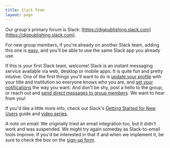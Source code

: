 ```yaml
---
title: Slack Team
layout: page
---
```

Our group's primary forum is Slack: [https://digpublishing.slack.com](https://digpublishing.slack.com).

For new group members, if you're already on another Slack team, adding this one is [easy](https://get.slack.help/hc/en-us/articles/201405046), and you'll be able to use the same Slack app you already use.

If this is your first Slack team, welcome! Slack is an instant messaging service available via web, desktop or mobile apps. It is quite fun and pretty intutive. One of the first things you'll want to do is [update your profile](https://get.slack.help/hc/en-us/articles/204092246-Editing-your-profile) with your title and institution so everyone knows who you are, and [set your notifications](https://my.slack.com/account/notifications) the way you want. And don't be shy, post a hello to the group, or reach out and [send direct messages to group members](https://get.slack.help/hc/en-us/articles/212281468-Direct-messages-and-group-DMs). We want to hear from you!

If you'd like a little more info, check out Slack's [Getting Started for New Users](https://get.slack.help/hc/en-us/articles/218080037-Getting-started-for-new-users) guide and [video series](https://get.slack.help/hc/en-us/categories/202622897-Video-Guides).

*A note on email:* We originally tried an email integration too, but it didn't work and was suspended. We might try again someday as Slack-to-email tools improve. If you'd be interested in that if and when we implement it, be sure to check the box on the [sign-up form](sign-up.html).

